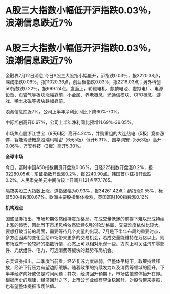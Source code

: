 # A股三大指数小幅低开沪指跌0.03％，浪潮信息跌近7％

# A股三大指数小幅低开沪指跌0.03％，浪潮信息跌近7％

金融界7月12日消息
今日A股三大股指小幅低开，沪指跌0.03％，报3220.38点，深成指跌0.08％，报11020.36点，创业板指跌0.03％，报2216.03点；另外科创50指数跌0.22％，报999.24点。盘面上，轮毂电机、麒麟电池、虚拟电厂、电源设备、页岩气等板块涨幅靠前，小金属、养老概念、光通信模块、CPO概念、游戏、稀土永磁等板块跌幅靠前。

浪潮信息跌近7%，公司上半年净利润同比下降60%-70%。

中际旭创高开0.67%，公司上半年净利同比预增11.69%-36.05%。

市场焦点股浙江世宝（8天6板）高开4.24%，并购重组的大连热电（5板）竞价涨停，智能驾驶概念股瑞玛精密（6天5板）低开6.31%、国华网安（5天3板）高开0.06%、万安科技（2板）高开5.30%。

**全球市场**

今日，富时中国A50指数期货开盘涨0.06%。日经225指数开盘涨0.2%，报32280.05点；东证指数开盘涨0.2%，报2240.90点。韩国首尔综指开盘跌0.2%。人民币兑美元中间价较上日调升121点至7.1765。

隔夜美股三大指数上涨，道指涨幅为0.93%，报34261.42点；纳指涨0.55%，标普500指数涨0.67%。欧洲主要股指集体收涨，英国富时100指数涨0.12%。

**机构观点**

国盛证券指出，市场短期依然维持震荡格局，在成交量低迷的前提下难以形成持续上涨的趋势，因此当下市场风格依然延续6月的轮动格局，交易难度依然比较大。要想打破当前的局面，需要等待几个变量的出现。7月是下半年布局的重要时点，多方面因素的变化会给市场带来更多的交易机会，若成交量能维持在万亿以上，则市场或有一轮较好的指数行情，心态上可以相对乐观一些。方向上可关注汽车零部件、光伏组件、电力、可选消费等板块的趋势布局机会。

东吴证券指出，二季度当前看，经济复苏力度较弱，但整体平稳下，政策持续释放，经济下行压力有望边际缓解。随着政策的持续发力以及消费等领域的回升，下半年经济向好或仅是时间问题；其次，经济回升预期下，市场估值整体抬升在即。根据历史的规律，经济回升之下，上市公司业绩有望企稳回升，对股价带来提振，也有望整体提振市场估值。

